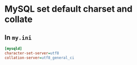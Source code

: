 # MySQL set default charset and collate

## In `my.ini`

```ini
[mysqld]
character-set-server=utf8
collation-server=utf8_general_ci
```
